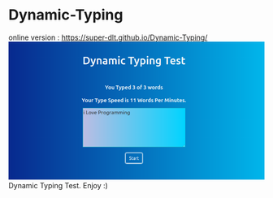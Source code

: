 # Dynamic-Typing
online version : https://super-dlt.github.io/Dynamic-Typing/
![alt text](https://github.com/Super-DLT/Dynamic-Typing/blob/master/screen.png)
Dynamic Typing Test. Enjoy :)
